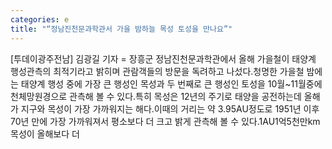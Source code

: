 ```yaml
---
categories: e
title: "“정남진천문과학관서 가을 밤하늘 목성 토성을 만나요”"
---
```

[투데이광주전남] 김광길 기자 = 장흥군 정남진천문과학관에서 올해 가을철이 태양계 행성관측의 최적기라고 밝히며 관람객들의 방문을 독려하고 나섰다.청명한 가을철 밤에는 태양계 행성 중에 가장 큰 행성인 목성과 두 번째로 큰 행성인 토성을 10월~11월중에 천체망원경으로 관측해 볼 수 있다.특히 목성은 12년의 주기로 태양을 공전하는데 올해가 지구와 목성이 가장 가까워지는 해다.이때의 거리는 약 3.95AU정도로 1951년 이후 70년 만에 가장 가까워져서 평소보다 더 크고 밝게 관측해 볼 수 있다.1AU1억5천만km목성이 올해보다 더